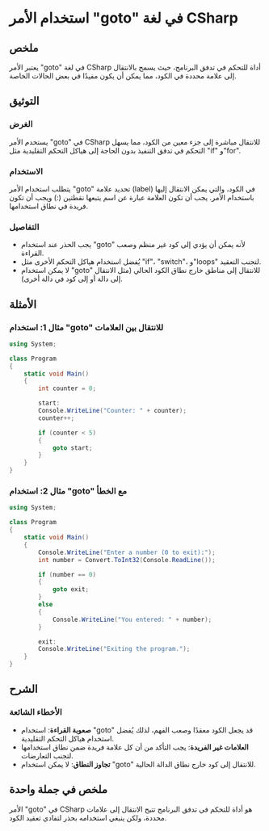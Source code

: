 <!--
Meta Description: # استخدام الأمر "goto" في لغة CSharp ## ملخص يعتبر الأمر "goto" في لغة CSharp أداة للتحكم في تدفق البرنامج، حيث يسمح بالانتقال إلى علامة محددة في الكو...
Meta Keywords: goto, استخدام, إلى, الأمر, csharp
-->

# استخدام الأمر "goto" في لغة CSharp

## ملخص
يعتبر الأمر "goto" في لغة CSharp أداة للتحكم في تدفق البرنامج، حيث يسمح بالانتقال إلى علامة محددة في الكود، مما يمكن أن يكون مفيدًا في بعض الحالات الخاصة.

## التوثيق
### الغرض
يستخدم الأمر "goto" في CSharp للانتقال مباشرة إلى جزء معين من الكود، مما يسهل التحكم في تدفق التنفيذ بدون الحاجة إلى هياكل التحكم التقليدية مثل "if" و"for".

### الاستخدام
يتطلب استخدام الأمر "goto" تحديد علامة (label) في الكود، والتي يمكن الانتقال إليها باستخدام الأمر. يجب أن تكون العلامة عبارة عن اسم يتبعها نقطتين (:) ويجب أن تكون فريدة في نطاق استخدامها.

### التفاصيل
- يجب الحذر عند استخدام "goto" لأنه يمكن أن يؤدي إلى كود غير منظم وصعب القراءة.
- يُفضل استخدام هياكل التحكم الأخرى مثل "if"، "switch"، و"loops" لتجنب التعقيد.
- لا يمكن استخدام "goto" للانتقال إلى مناطق خارج نطاق الكود الحالي (مثل الانتقال إلى دالة أو إلى كود في دالة أخرى).

## الأمثلة
### مثال 1: استخدام "goto" للانتقال بين العلامات
```csharp
using System;

class Program
{
    static void Main()
    {
        int counter = 0;

        start:
        Console.WriteLine("Counter: " + counter);
        counter++;

        if (counter < 5)
        {
            goto start;
        }
    }
}
```

### مثال 2: استخدام "goto" مع الخطأ
```csharp
using System;

class Program
{
    static void Main()
    {
        Console.WriteLine("Enter a number (0 to exit):");
        int number = Convert.ToInt32(Console.ReadLine());

        if (number == 0)
        {
            goto exit;
        }
        else
        {
            Console.WriteLine("You entered: " + number);
        }

        exit:
        Console.WriteLine("Exiting the program.");
    }
}
```

## الشرح
### الأخطاء الشائعة
- **صعوبة القراءة**: استخدام "goto" قد يجعل الكود معقدًا وصعب الفهم، لذلك يُفضل استخدام هياكل التحكم التقليدية.
- **العلامات غير الفريدة**: يجب التأكد من أن كل علامة فريدة ضمن نطاق استخدامها لتجنب التعارضات.
- **تجاوز النطاق**: لا يمكن استخدام "goto" للانتقال إلى كود خارج نطاق الدالة الحالية.

## ملخص في جملة واحدة
الأمر "goto" في CSharp هو أداة للتحكم في تدفق البرنامج تتيح الانتقال إلى علامات محددة، ولكن ينبغي استخدامه بحذر لتفادي تعقيد الكود.